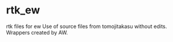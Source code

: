 # rtk_ew
rtk files for ew
Use of source files from tomojitakasu without edits.
Wrappers created by AW.
